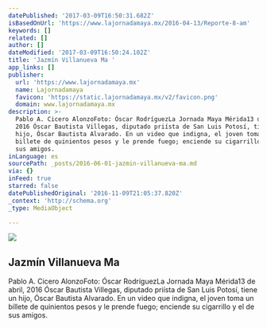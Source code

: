 ```yaml
---
datePublished: '2017-03-09T16:50:31.682Z'
isBasedOnUrl: 'https://www.lajornadamaya.mx/2016-04-13/Reporte-8-am'
keywords: []
related: []
author: []
dateModified: '2017-03-09T16:50:24.102Z'
title: 'Jazmín Villanueva Ma '
app_links: []
publisher:
  url: 'https://www.lajornadamaya.mx'
  name: Lajornadamaya
  favicon: 'https://static.lajornadamaya.mx/v2/favicon.png'
  domain: www.lajornadamaya.mx
description: >-
  Pablo A. Cicero AlonzoFoto: Óscar RodríguezLa Jornada Maya Mérida13 de abril,
  2016 Óscar Bautista Villegas, diputado priísta de San Luis Potosí, tiene un
  hijo, Óscar Bautista Alvarado. En un video que indigna, el joven toma un
  billete de quinientos pesos y le prende fuego; enciende su cigarrillo y el de
  sus amigos.
inLanguage: es
sourcePath: _posts/2016-06-01-jazmin-villanueva-ma.md
via: {}
inFeed: true
starred: false
datePublishedOriginal: '2016-11-09T21:05:37.820Z'
_context: 'http://schema.org'
_type: MediaObject

---
```

<article style=""><img src="https://s3-us-west-2.amazonaws.com/the-grid-img/p/d8ab889d115fc7e22d96e95140a3d3a1166b4562.jpg" /><h1>Jazmín Villanueva Ma </h1><p>Pablo A. Cicero AlonzoFoto: Óscar RodríguezLa Jornada Maya Mérida13 de abril, 2016 Óscar Bautista Villegas, diputado priísta de San Luis Potosí, tiene un hijo, Óscar Bautista Alvarado. En un video que indigna, el joven toma un billete de quinientos pesos y le prende fuego; enciende su cigarrillo y el de sus amigos.</p></article>